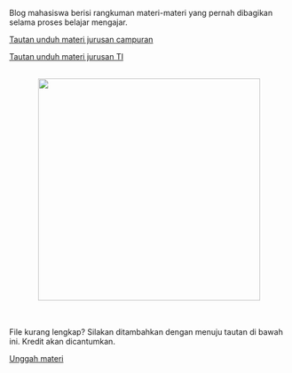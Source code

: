 Blog mahasiswa berisi rangkuman materi-materi yang pernah dibagikan selama proses belajar mengajar.

[Tautan unduh materi jurusan campuran](http://bit.ly/nonregstmik2014)

[Tautan unduh materi jurusan TI](http://bit.ly/nonregstmikti2014)
<br>
<br>
<p align="center"><img src="http://25.media.tumblr.com/cce030580eb85f0592d3741ea19cee21/tumblr_mw82km61sp1rpike2o1_500.gif" width="400" /></p>
<br>
<br>
File kurang lengkap? Silakan ditambahkan dengan menuju tautan di bawah ini. Kredit akan dicantumkan.

[Unggah materi](https://www.dropbox.com/request/IN30GCXxeSGdyoVFfJ5d)
